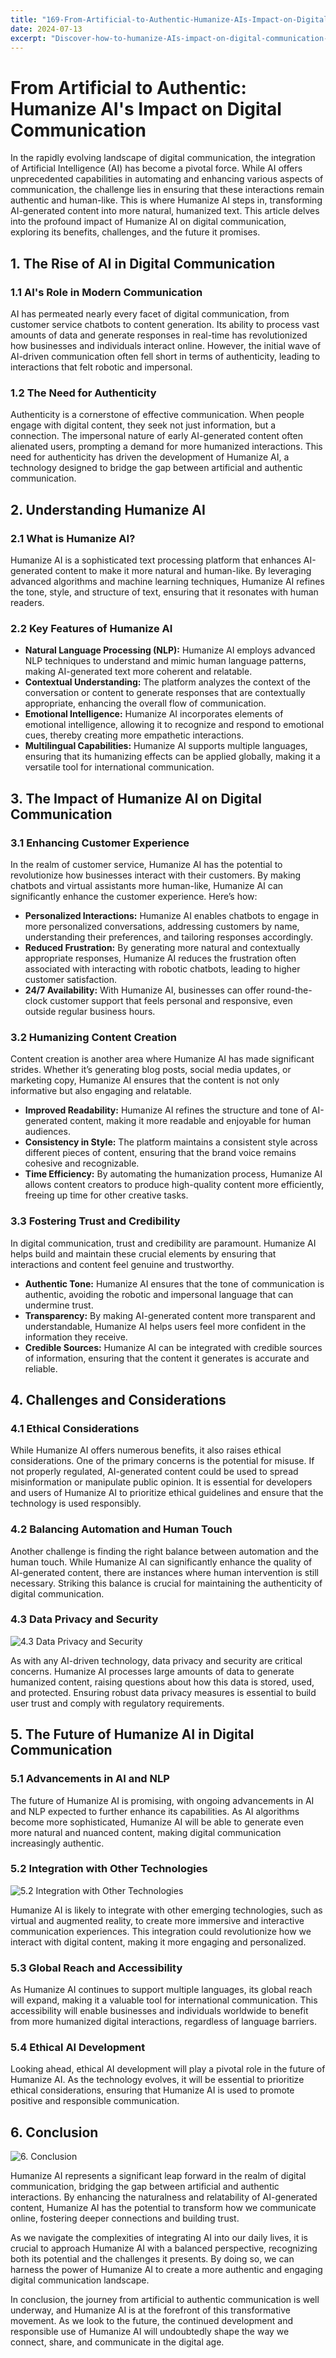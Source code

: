 ```yaml
---
title: "169-From-Artificial-to-Authentic-Humanize-AIs-Impact-on-Digital-Communication"
date: 2024-07-13
excerpt: "Discover-how-to-humanize-AIs-impact-on-digital-communication-transforming-artificial-interactions-into-authentic-connections"
---
```


# From Artificial to Authentic: Humanize AI's Impact on Digital Communication

In the rapidly evolving landscape of digital communication, the integration of Artificial Intelligence (AI) has become a pivotal force. While AI offers unprecedented capabilities in automating and enhancing various aspects of communication, the challenge lies in ensuring that these interactions remain authentic and human-like. This is where Humanize AI steps in, transforming AI-generated content into more natural, humanized text. This article delves into the profound impact of Humanize AI on digital communication, exploring its benefits, challenges, and the future it promises.

## 1. The Rise of AI in Digital Communication

### 1.1 AI's Role in Modern Communication

AI has permeated nearly every facet of digital communication, from customer service chatbots to content generation. Its ability to process vast amounts of data and generate responses in real-time has revolutionized how businesses and individuals interact online. However, the initial wave of AI-driven communication often fell short in terms of authenticity, leading to interactions that felt robotic and impersonal.

### 1.2 The Need for Authenticity

Authenticity is a cornerstone of effective communication. When people engage with digital content, they seek not just information, but a connection. The impersonal nature of early AI-generated content often alienated users, prompting a demand for more humanized interactions. This need for authenticity has driven the development of Humanize AI, a technology designed to bridge the gap between artificial and authentic communication.

## 2. Understanding Humanize AI

### 2.1 What is Humanize AI?

Humanize AI is a sophisticated text processing platform that enhances AI-generated content to make it more natural and human-like. By leveraging advanced algorithms and machine learning techniques, Humanize AI refines the tone, style, and structure of text, ensuring that it resonates with human readers.

### 2.2 Key Features of Humanize AI

- **Natural Language Processing (NLP):** Humanize AI employs advanced NLP techniques to understand and mimic human language patterns, making AI-generated text more coherent and relatable.
- **Contextual Understanding:** The platform analyzes the context of the conversation or content to generate responses that are contextually appropriate, enhancing the overall flow of communication.
- **Emotional Intelligence:** Humanize AI incorporates elements of emotional intelligence, allowing it to recognize and respond to emotional cues, thereby creating more empathetic interactions.
- **Multilingual Capabilities:** Humanize AI supports multiple languages, ensuring that its humanizing effects can be applied globally, making it a versatile tool for international communication.

## 3. The Impact of Humanize AI on Digital Communication

### 3.1 Enhancing Customer Experience

In the realm of customer service, Humanize AI has the potential to revolutionize how businesses interact with their customers. By making chatbots and virtual assistants more human-like, Humanize AI can significantly enhance the customer experience. Here’s how:

- **Personalized Interactions:** Humanize AI enables chatbots to engage in more personalized conversations, addressing customers by name, understanding their preferences, and tailoring responses accordingly.
- **Reduced Frustration:** By generating more natural and contextually appropriate responses, Humanize AI reduces the frustration often associated with interacting with robotic chatbots, leading to higher customer satisfaction.
- **24/7 Availability:** With Humanize AI, businesses can offer round-the-clock customer support that feels personal and responsive, even outside regular business hours.

### 3.2 Humanizing Content Creation

Content creation is another area where Humanize AI has made significant strides. Whether it’s generating blog posts, social media updates, or marketing copy, Humanize AI ensures that the content is not only informative but also engaging and relatable.

- **Improved Readability:** Humanize AI refines the structure and tone of AI-generated content, making it more readable and enjoyable for human audiences.
- **Consistency in Style:** The platform maintains a consistent style across different pieces of content, ensuring that the brand voice remains cohesive and recognizable.
- **Time Efficiency:** By automating the humanization process, Humanize AI allows content creators to produce high-quality content more efficiently, freeing up time for other creative tasks.

### 3.3 Fostering Trust and Credibility

In digital communication, trust and credibility are paramount. Humanize AI helps build and maintain these crucial elements by ensuring that interactions and content feel genuine and trustworthy.

- **Authentic Tone:** Humanize AI ensures that the tone of communication is authentic, avoiding the robotic and impersonal language that can undermine trust.
- **Transparency:** By making AI-generated content more transparent and understandable, Humanize AI helps users feel more confident in the information they receive.
- **Credible Sources:** Humanize AI can be integrated with credible sources of information, ensuring that the content it generates is accurate and reliable.

## 4. Challenges and Considerations

### 4.1 Ethical Considerations

While Humanize AI offers numerous benefits, it also raises ethical considerations. One of the primary concerns is the potential for misuse. If not properly regulated, AI-generated content could be used to spread misinformation or manipulate public opinion. It is essential for developers and users of Humanize AI to prioritize ethical guidelines and ensure that the technology is used responsibly.

### 4.2 Balancing Automation and Human Touch

Another challenge is finding the right balance between automation and the human touch. While Humanize AI can significantly enhance the quality of AI-generated content, there are instances where human intervention is still necessary. Striking this balance is crucial for maintaining the authenticity of digital communication.

### 4.3 Data Privacy and Security

![4.3 Data Privacy and Security](/images/09.jpeg)


As with any AI-driven technology, data privacy and security are critical concerns. Humanize AI processes large amounts of data to generate humanized content, raising questions about how this data is stored, used, and protected. Ensuring robust data privacy measures is essential to build user trust and comply with regulatory requirements.

## 5. The Future of Humanize AI in Digital Communication

### 5.1 Advancements in AI and NLP

The future of Humanize AI is promising, with ongoing advancements in AI and NLP expected to further enhance its capabilities. As AI algorithms become more sophisticated, Humanize AI will be able to generate even more natural and nuanced content, making digital communication increasingly authentic.

### 5.2 Integration with Other Technologies

![5.2 Integration with Other Technologies](/images/08.jpeg)


Humanize AI is likely to integrate with other emerging technologies, such as virtual and augmented reality, to create more immersive and interactive communication experiences. This integration could revolutionize how we interact with digital content, making it more engaging and personalized.

### 5.3 Global Reach and Accessibility

As Humanize AI continues to support multiple languages, its global reach will expand, making it a valuable tool for international communication. This accessibility will enable businesses and individuals worldwide to benefit from more humanized digital interactions, regardless of language barriers.

### 5.4 Ethical AI Development

Looking ahead, ethical AI development will play a pivotal role in the future of Humanize AI. As the technology evolves, it will be essential to prioritize ethical considerations, ensuring that Humanize AI is used to promote positive and responsible communication.

## 6. Conclusion

![6. Conclusion](/images/24.jpeg)


Humanize AI represents a significant leap forward in the realm of digital communication, bridging the gap between artificial and authentic interactions. By enhancing the naturalness and relatability of AI-generated content, Humanize AI has the potential to transform how we communicate online, fostering deeper connections and building trust.

As we navigate the complexities of integrating AI into our daily lives, it is crucial to approach Humanize AI with a balanced perspective, recognizing both its potential and the challenges it presents. By doing so, we can harness the power of Humanize AI to create a more authentic and engaging digital communication landscape.

In conclusion, the journey from artificial to authentic communication is well underway, and Humanize AI is at the forefront of this transformative movement. As we look to the future, the continued development and responsible use of Humanize AI will undoubtedly shape the way we connect, share, and communicate in the digital age.